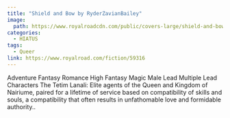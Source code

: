 ```yaml
---
title: "Shield and Bow by RyderZavianBailey"
image: 
  path: https://www.royalroadcdn.com/public/covers-large/shield-and-bow-aadabqjobi.jpg
categories:
  - HIATUS
tags:
  - Queer
link: https://www.royalroad.com/fiction/59316
---
```

Adventure Fantasy Romance High Fantasy Magic Male Lead Multiple Lead Characters
The Tetim Lanali: Elite agents of the Queen and Kingdom of Nairiume, paired for a lifetime of service based on compatibility of skills and souls, a compatibility that often results in unfathomable love and formidable authority..